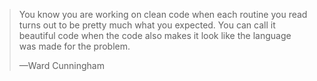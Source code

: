 > You know you are working on clean code when each routine you read turns out to be pretty much what you expected. You can call it beautiful code when the code also makes it look like the language was made for the problem.
>
> —Ward Cunningham
